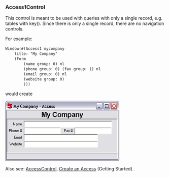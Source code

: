 ### Access1Control

This control is meant to be used with queries with only a single record, e.g. tables with key(). Since there is only a single record, there are no navigation controls.

For example:

``` suneido
Window(#(Access1 mycompany
    title: "My Company"
    (Form
        (name group: 0) nl
        (phone group: 0) (fax group: 1) nl
        (email group: 0) nl
        (website group: 0)
        )))
```

would create

![](<../../res/access1control.png>)

Also see: 
[AccessControl](<AccessControl/AccessControl.md>),
[Create an Access](<../../Getting Started/Create an Access.md>) (Getting Started)
.